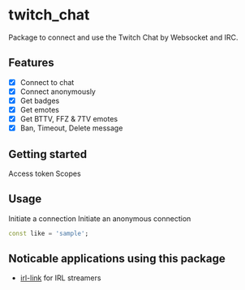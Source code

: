 # twitch_chat

Package to connect and use the Twitch Chat by Websocket and IRC.

## Features

- [x] Connect to chat
- [x] Connect anonymously
- [x] Get badges
- [x] Get emotes
- [x] Get BTTV, FFZ & 7TV emotes
- [x] Ban, Timeout, Delete message

## Getting started

Access token
Scopes

## Usage

Initiate a connection 
Initiate an anonymous connection

```dart
const like = 'sample';
```

## Noticable applications using this package

- [irl-link](https://github.com/LezdCS/irl-link) for IRL streamers
